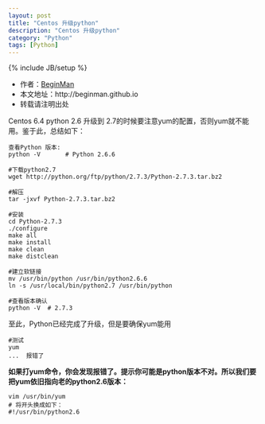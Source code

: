 ```yaml
---
layout: post
title: "Centos 升级python"
description: "Centos 升级python"
category: "Python"
tags: [Python]
---
```

{% include JB/setup %}
<ul>
    <li>作者：<a href="http://weibo.com/beginman" target="blank">BeginMan</a></li>
    <li>本文地址：http://beginman.github.io</li>
    <li>转载请注明出处</li>
</ul>
<p>Centos 6.4 python 2.6 升级到 2.7的时候要注意yum的配置，否则yum就不能用。鉴于此，总结如下：</p>

<pre><code>查看Python 版本:
python -V       # Python 2.6.6

#下载python2.7
wget http://python.org/ftp/python/2.7.3/Python-2.7.3.tar.bz2 

#解压
tar -jxvf Python-2.7.3.tar.bz2

#安装
cd Python-2.7.3  
./configure
make all
make install
make clean
make distclean

#建立软链接
mv /usr/bin/python /usr/bin/python2.6.6
ln -s /usr/local/bin/python2.7 /usr/bin/python

#查看版本确认
python -V  # 2.7.3
</code></pre>

<p>至此，Python已经完成了升级，但是要确保yum能用</p>

<pre><code>#测试
yum
...  报错了
</code></pre>

<p><strong>如果打yum命令，你会发现报错了。提示你可能是python版本不对。所以我们要把yum依旧指向老的python2.6版本：</strong></p>

<pre><code>vim /usr/bin/yum
# 将开头换成如下：
#!/usr/bin/python2.6
</code></pre>
